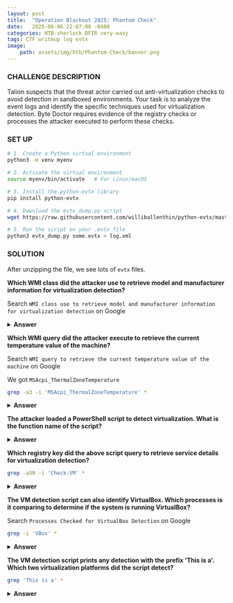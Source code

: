 ```yaml
---
layout: post
title:  "Operation Blackout 2025: Phantom Check"
date:   2025-06-06 22:07:00 -0400
categories: HTB-sherlock DFIR very-easy
tags: CTF writeup log evtx
image:
    path: assets/img/htb/Phantom-Check/banner.png
---
```


### CHALLENGE DESCRIPTION
Talion suspects that the threat actor carried out anti-virtualization checks to avoid detection in sandboxed environments. Your task is to analyze the event logs and identify the specific techniques used for virtualization detection. Byte Doctor requires evidence of the registry checks or processes the attacker executed to perform these checks.

### SET UP
```bash
# 1. Create a Python virtual environment
python3 -m venv myenv

# 2. Activate the virtual environment
source myenv/bin/activate   # For Linux/macOS

# 3. Install the python-evtx library
pip install python-evtx

# 4. Download the evtx_dump.py script 
wget https://raw.githubusercontent.com/williballenthin/python-evtx/master/scripts/evtx_dump.py

# 5. Run the script on your .evtx file
python3 evtx_dump.py some.evtx > log.xml
```

### SOLUTION 

After unzipping the file, we see lots of `evtx` files.

**Which WMI class did the attacker use to retrieve model and manufacturer information for virtualization detection?**

Search `WMI class use to retrieve model and manufacturer information for virtualization detection` on Google 

<details>
<summary><b>Answer</b></summary>
Win32_ComputerSystem
</details>

**Which WMI query did the attacker execute to retrieve the current temperature value of the machine?**

Search `WMI query to retrieve the current temperature value of the machine` on Google

We got `MSAcpi_ThermalZoneTemperature`

```bash
grep -a3 -i 'MSAcpi_ThermalZoneTemperature' *
```

<details>
<summary><b>Answer</b></summary>
SELECT * FROM MSAcpi_ThermalZoneTemperature
</details>

**The attacker loaded a PowerShell script to detect virtualization. What is the function name of the script?**
<details>
<summary><b>Answer</b></summary>
Check-VM
</details>

**Which registry key did the above script query to retrieve service details for virtualization detection?**

```bash
grep -a50 -i 'Check-VM' *
```

<details>
<summary><b>Answer</b></summary>
HKLM:\SYSTEM\ControlSet001\Services
</details>

**The VM detection script can also identify VirtualBox. Which processes is it comparing to determine if the system is running VirtualBox?**

Search `Processes Checked for VirtualBox Detection` on Google

```bash
grep -i 'VBox' *
```

<details>
<summary><b>Answer</b></summary>
vboxservice.exe, vboxtray.exe
</details>

**The VM detection script prints any detection with the prefix 'This is a'. Which two virtualization platforms did the script detect?**

```bash
grep 'This is a' *
```

<details>
<summary><b>Answer</b></summary>
Hyper-V, Vmware
</details>

